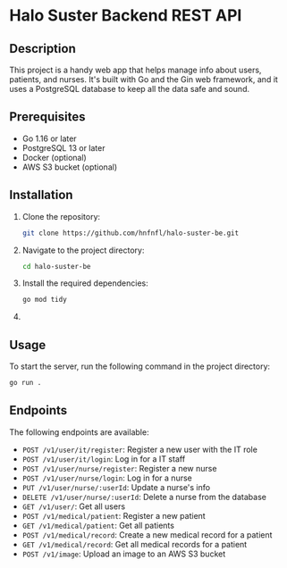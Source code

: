 # Halo Suster Backend REST API

## Description

This project is a handy web app that helps manage info about users, patients, and nurses. It's built with Go and the Gin web framework, and it uses a PostgreSQL database to keep all the data safe and sound.

## Prerequisites

- Go 1.16 or later
- PostgreSQL 13 or later
- Docker (optional)
- AWS S3 bucket (optional)

## Installation

<!-- TODO: complete the installation instructions -->

1. Clone the repository:
   ```bash
   git clone https://github.com/hnfnfl/halo-suster-be.git
   ```
2. Navigate to the project directory:
   ```bash
   cd halo-suster-be
   ```
3. Install the required dependencies:
   ```bash
   go mod tidy
   ```
4.

## Usage

To start the server, run the following command in the project directory:

```bash
go run .
```

## Endpoints

The following endpoints are available:

- `POST /v1/user/it/register`: Register a new user with the IT role
- `POST /v1/user/it/login`: Log in for a IT staff
- `POST /v1/user/nurse/register`: Register a new nurse
- `POST /v1/user/nurse/login`: Log in for a nurse
- `PUT /v1/user/nurse/:userId`: Update a nurse's info
- `DELETE /v1/user/nurse/:userId`: Delete a nurse from the database
- `GET /v1/user/`: Get all users
- `POST /v1/medical/patient`: Register a new patient
- `GET /v1/medical/patient`: Get all patients
- `POST /v1/medical/record`: Create a new medical record for a patient
- `GET /v1/medical/record`: Get all medical records for a patient
- `POST /v1/image`: Upload an image to an AWS S3 bucket
